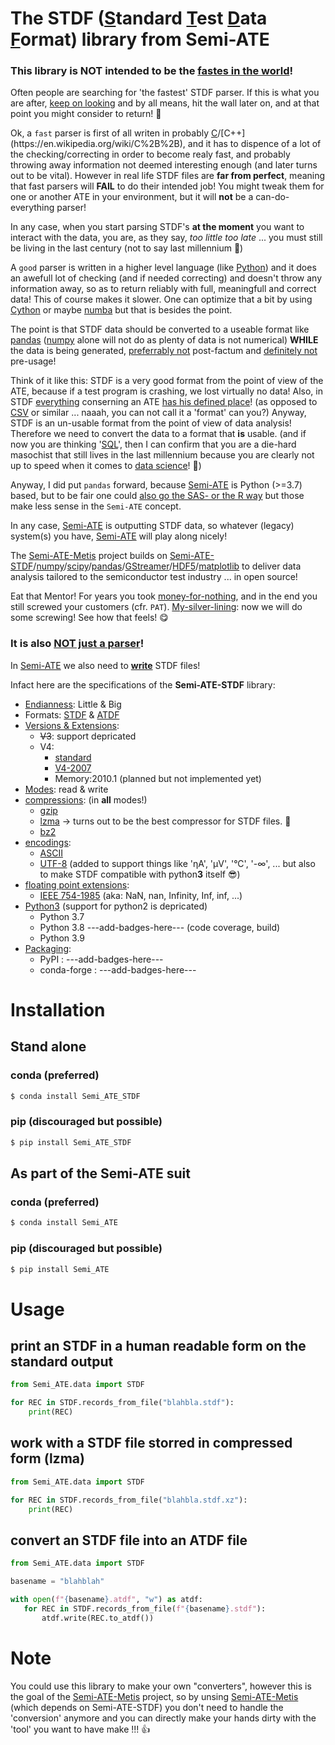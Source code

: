 # The STDF (<ins>S</ins>tandard <ins>T</ins>est <ins>D</ins>ata <ins>F</ins>ormat)  library from Semi-ATE

### This library is NOT intended to be the <ins>fastes in the world</ins>!

Often people are searching for 'the fastest' STDF parser. If this is what you are after, [keep on looking](https://en.wikipedia.org/wiki/Standard_Test_Data_Format) and by all means, hit the wall later on, and at that point you might consider to return! 🤣

Ok, a `fast` parser is first of all writen in probably [C](https://en.wikipedia.org/wiki/C_(programming_language))/[C++](https://en.wikipedia.org/wiki/C%2B%2B), and it has to dispence of a lot of the checking/correcting in order to become realy fast, and probably throwing away information not deemed interesting enough (and later turns out to be vital). However in real life STDF files are **far from perfect**, meaning that fast parsers will **FAIL** to do their intended job! You might tweak them for one or another ATE in your environment, but it will **not** be a can-do-everything parser!

In any case, when you start parsing STDF's **at the moment** you want to interact with the data, you are, as they say, *too little too late* ... you must still be living in the last century (not to say last millennium 🤪)

A `good` parser is written in a higher level language (like [Python](https://www.python.org/)) and it does an awefull lot of checking (and if needed correcting) and doesn't throw any information away, so as to return reliably with full, meaningfull and correct data! This of course makes it slower. One can optimize that a bit by using [Cython](https://cython.org/) or maybe [numba](http://numba.pydata.org/) but that is besides the point.

The point is that STDF data should be converted to a useable format like [pandas](https://pandas.pydata.org/) ([numpy](https://numpy.org/) alone will not do as plenty of data is not numerical) **WHILE** the data is being generated, <ins>preferrably not</ins> post-factum and <ins>definitely not</ins> pre-usage!

Think of it like this: STDF is a very good format from the point of view of the ATE, because if a test program is crashing, we lost virtually no data! Also, in STDF <ins>everything</ins> conserning an ATE <ins>has his defined place</ins>! (as opposed to [CSV](https://en.wikipedia.org/wiki/Comma-separated_values) or similar ... naaah, you can not call it a 'format' can you?) Anyway, STDF is an un-usable format from the point of view of data analysis! Therefore we need to convert the data to a format that **is** usable. (and if now you are thinking '[SQL](https://en.wikipedia.org/wiki/SQL)', then I can confirm that you are a die-hard masochist that still lives in the last millennium because you are clearly not up to speed when it comes to [data science](https://en.wikipedia.org/wiki/Data_science)! 🧐)

Anyway, I did put `pandas` forward, because [Semi-ATE](https://github.com/Semi-ATE/Semi-ATE) is Python (>=3.7) based, but to be fair one could [also go the SAS- or the R way](https://www.analyticsvidhya.com/blog/2017/09/sas-vs-vs-python-tool-learn/) but those make less sense in the `Semi-ATE` concept.

In any case, [Semi-ATE](https://github.com/Semi-ATE/Semi-ATE) is outputting STDF data, so whatever (legacy) system(s) you have, [Semi-ATE](https://github.com/Semi-ATE/Semi-ATE) will play along nicely!

The [Semi-ATE-Metis](https://github.com/Semi-ATE/Semi-ATE-Metis) project builds on [Semi-ATE-STDF]()/[numpy](https://numpy.org/)/[scipy](https://www.scipy.org/)/[pandas](https://pandas.pydata.org/)/[GStreamer](https://gstreamer.freedesktop.org/)/[HDF5](https://www.hdfgroup.org/solutions/hdf5/)/[matplotlib](https://matplotlib.org/) to deliver data analysis tailored to the semiconductor test industry ... in open source!

Eat that Mentor! For years you took [money-for-nothing](https://www.youtube.com/watch?v=wTP2RUD_cL0), and in the end you still screwed your customers (cfr. `PAT`). [My-silver-lining](https://www.youtube.com/watch?v=DKL4X0PZz7M): now we will do some screwing! See how that feels! 😋

### It is also <ins>NOT just a parser</ins>!

In [Semi-ATE](https://github.com/Semi-ATE/Semi-ATE) we also need to **<ins>write</ins>** STDF files!

Infact here are the specifications of the **Semi-ATE-STDF** library:

 - [<ins>Endianness</ins>](https://en.wikipedia.org/wiki/Endianness): Little & Big
 - Formats: [STDF]((/docs/standards/STDF/STDF-V4-spec.pdf)) & [ATDF](https://sourceforge.net/p/freestdf/svn/HEAD/tree/docs/atdf-spec.pdf?format=raw)
 - <ins>Versions & Extensions</ins>:
   - ~~V3~~: support depricated
   - V4:
     - [standard](/docs/standards/STDF/STDF-V4-spec.pdf)
     - [V4-2007](/docs/standards/STDF/STDF-V4-2007-spec.pdf)
     - Memory:2010.1 (planned but not implemented yet)
 - <ins>Modes</ins>: read & write
 - <ins>compressions</ins>: (in **all** modes!)
   - [gzip](https://www.gnu.org/software/gzip/)
   - [lzma](https://en.wikipedia.org/wiki/Lempel%E2%80%93Ziv%E2%80%93Markov_chain_algorithm) → turns out to be the best compressor for STDF files. 🤫
   - [bz2](https://www.sourceware.org/bzip2/)
 - <ins>encodings</ins>:
   - [ASCII](https://en.wikipedia.org/wiki/ASCII)
   - [UTF-8](https://en.wikipedia.org/wiki/UTF-8) (added to support things like 'ηA', 'μV', '°C', '-∞', ... but also to make STDF compatible with python**3** itself 😎)
 - <ins>floating point extensions</ins>:
   - [IEEE 754-1985](https://en.wikipedia.org/wiki/IEEE_754-1985) (aka: NaN, nan, Infinity, Inf, inf, ...)
 - <ins>Python3</ins> (support for python2 is depricated)
   - Python 3.7
   - Python 3.8   ---add-badges-here--- (code coverage, build)
   - Python 3.9 
  - <ins>Packaging</ins>:
    - PyPI : ---add-badges-here--- 
    - conda-forge : ---add-badges-here---
    
# Installation

## Stand alone

### conda (preferred)

```bash
$ conda install Semi_ATE_STDF
```

### pip (discouraged but possible)

```bash
$ pip install Semi_ATE_STDF
```

## As part of the Semi-ATE suit

### conda (preferred)

```bash
$ conda install Semi_ATE
```

### pip (discouraged but possible)

```bash
$ pip install Semi_ATE
```

# Usage 

## print an STDF in a human readable form on the standard output

```python
from Semi_ATE.data import STDF

for REC in STDF.records_from_file("blahbla.stdf"):
    print(REC)
```

## work with a STDF file storred in compressed form (lzma)

```python
from Semi_ATE.data import STDF

for REC in STDF.records_from_file("blahbla.stdf.xz"):
    print(REC)
```

## convert an STDF file into an ATDF file

```python
from Semi_ATE.data import STDF

basename = "blahblah"

with open(f"{basename}.atdf", "w") as atdf:
   for REC in STDF.records_from_file(f"{basename}.stdf"):
       atdf.write(REC.to_atdf())
```

# Note

You could use this library to make your own "converters", however this is the goal of the [Semi-ATE-Metis](https://github.com/Semi-ATE/Semi-ATE-Metis) project, so by unsing [Semi-ATE-Metis](https://github.com/Semi-ATE/Semi-ATE-Metis) (which depends on Semi-ATE-STDF) you don't need to handle the 'conversion' anymore and you can directly make your hands dirty with the 'tool' you want to have make !!! :thumbsup: 
